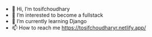 - 👋 Hi, I’m tosifchoudhary
- 👀 I’m interested to become a fullstack
- 🌱 I’m currently learning Django
- 📫 How to reach me https://tosifchoudharyr.netlify.app/


